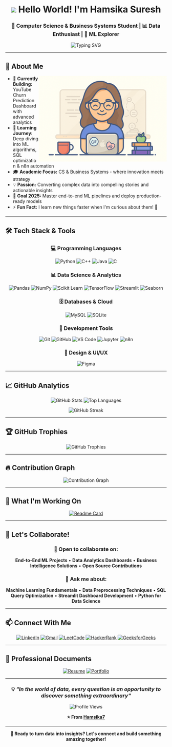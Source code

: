 <div align="center">

# <img src="https://raw.githubusercontent.com/aemmadi/aemmadi/master/wave.gif" width="30px"> Hello World! I'm Hamsika Suresh

### 🎯 Computer Science & Business Systems Student | 📊 Data Enthusiast | 🚀 ML Explorer

<img src="https://readme-typing-svg.herokuapp.com?font=Fira+Code&pause=1000&color=2196F3&center=true&vCenter=true&width=600&lines=Transforming+Data+into+Actionable+Insights;Building+ML+Solutions+for+Real+Problems;Bridging+Technology+and+Business+Strategy;Always+Learning%2C+Always+Growing" alt="Typing SVG" />

</div>

---

## 🌟 About Me

<img align="right" alt="Female Developer" width="400" src="https://github.com/Hamsika7/Hamsika7/blob/main/assets/profile-img.png">

- 🔭 **Currently Building:** YouTube Churn Prediction Dashboard with advanced analytics
- 🌱 **Learning Journey:** Deep diving into ML algorithms, SQL optimization & n8n automation
- 🎓 **Academic Focus:** CS & Business Systems - where innovation meets strategy
- 💡 **Passion:** Converting complex data into compelling stories and actionable insights
- 🎯 **Goal 2025:** Master end-to-end ML pipelines and deploy production-ready models
- ⚡ **Fun Fact:** I learn new things faster when I'm curious about them! 🌟

---

## 🛠️ Tech Stack & Tools

<div align="center">

### 💻 Programming Languages

![Python](https://img.shields.io/badge/Python-FFD43B?style=for-the-badge&logo=python&logoColor=blue)
![C++](https://img.shields.io/badge/C%2B%2B-00599C?style=for-the-badge&logo=c%2B%2B&logoColor=white)
![Java](https://img.shields.io/badge/Java-ED8B00?style=for-the-badge&logo=openjdk&logoColor=white)
![C](https://img.shields.io/badge/C-00599C?style=for-the-badge&logo=c&logoColor=white)

### 📊 Data Science & Analytics

![Pandas](https://img.shields.io/badge/Pandas-2C2D72?style=for-the-badge&logo=pandas&logoColor=white)
![NumPy](https://img.shields.io/badge/Numpy-777BB4?style=for-the-badge&logo=numpy&logoColor=white)
![Scikit Learn](https://img.shields.io/badge/scikit_learn-F7931E?style=for-the-badge&logo=scikit-learn&logoColor=white)
![TensorFlow](https://img.shields.io/badge/TensorFlow-FF6F00?style=for-the-badge&logo=TensorFlow&logoColor=white)
![Streamlit](https://img.shields.io/badge/Streamlit-FF4B4B?style=for-the-badge&logo=Streamlit&logoColor=white)
![Seaborn](https://img.shields.io/badge/Seaborn-blue?style=for-the-badge&logo=Seaborn&logoColor=white)

### 🗄️ Databases & Cloud

![MySQL](https://img.shields.io/badge/MySQL-005C84?style=for-the-badge&logo=mysql&logoColor=white)
![SQLite](https://img.shields.io/badge/SQLite-07405E?style=for-the-badge&logo=sqlite&logoColor=white)

### 🔧 Development Tools

![Git](https://img.shields.io/badge/GIT-E44C30?style=for-the-badge&logo=git&logoColor=white)
![GitHub](https://img.shields.io/badge/GitHub-100000?style=for-the-badge&logo=github&logoColor=white)
![VS Code](https://img.shields.io/badge/VSCode-0078D4?style=for-the-badge&logo=visual%20studio%20code&logoColor=white)
![Jupyter](https://img.shields.io/badge/Jupyter-F37626.svg?&style=for-the-badge&logo=Jupyter&logoColor=white)
![n8n](https://img.shields.io/badge/n8n-EA4B71?style=for-the-badge&logo=n8n&logoColor=white)

### 🎨 Design & UI/UX

![Figma](https://img.shields.io/badge/Figma-F24E1E?style=for-the-badge&logo=figma&logoColor=white)

</div>

---

## 📈 GitHub Analytics

<div align="center">
  
  ![GitHub Stats](https://github-readme-stats.vercel.app/api?username=hamsika7&show_icons=true&theme=react&include_all_commits=true&count_private=true&hide_border=true)
  ![Top Languages](https://github-readme-stats.vercel.app/api/top-langs/?username=hamsika7&layout=compact&langs_count=8&theme=react&hide_border=true)

</div>

<div align="center">
  
  ![GitHub Streak](https://github-readme-streak-stats.herokuapp.com/?user=hamsika7&theme=react&hide_border=true)
  
</div>

---

## 🏆 GitHub Trophies

<div align="center">
  
  ![GitHub Trophies](https://github-profile-trophy.vercel.app/?username=hamsika7&theme=react&no-frame=true&no-bg=false&margin-w=4&row=2)
  
</div>

---

## 🔥 Contribution Graph

<div align="center">
  
  ![Contribution Graph](https://github-readme-activity-graph.vercel.app/graph?username=hamsika7&theme=react-dark&hide_border=true)
  
</div>

---


## 💼 What I'm Working On

<div align="center">

[![Readme Card](https://github-readme-stats.vercel.app/api/pin/?username=hamsika7&repo=youtube-churn-prediction&theme=react&hide_border=true)](https://github.com/hamsika7/youtube-churn-prediction)

</div>

---

## 🤝 Let's Collaborate!

<div align="center">

### 🚀 Open to collaborate on:

**End-to-End ML Projects** • **Data Analytics Dashboards** • **Business Intelligence Solutions** • **Open Source Contributions**

### 💬 Ask me about:

**Machine Learning Fundamentals** • **Data Preprocessing Techniques** • **SQL Query Optimization** • **Streamlit Dashboard Development** • **Python for Data Science**

</div>

---

## 📫 Connect With Me

<div align="center">

[![LinkedIn](https://img.shields.io/badge/LinkedIn-0077B5?style=for-the-badge&logo=linkedin&logoColor=white)](https://linkedin.com/in/hamsika7)
[![Gmail](https://img.shields.io/badge/Gmail-D14836?style=for-the-badge&logo=gmail&logoColor=white)](mailto:hamsikassnn2004@gmail.com)
[![LeetCode](https://img.shields.io/badge/-LeetCode-FFA116?style=for-the-badge&logo=LeetCode&logoColor=black)](https://leetcode.com/hamsika7)
[![HackerRank](https://img.shields.io/badge/-Hackerrank-2EC866?style=for-the-badge&logo=HackerRank&logoColor=white)](https://hackerrank.com/hamsika7)
[![GeeksforGeeks](https://img.shields.io/badge/GeeksforGeeks-298D46?style=for-the-badge&logo=geeksforgeeks&logoColor=white)](https://auth.geeksforgeeks.org/user/hamsikapm0g)

</div>

---

## 📄 Professional Documents

<div align="center">

[![Resume](https://img.shields.io/badge/Resume-4285F4?style=for-the-badge&logo=google-drive&logoColor=white)](https://drive.google.com/file/d/1ty88wShFQgun4ll2slZyjchVTpOtt6DJ/view?usp=sharing)
[![Portfolio](https://img.shields.io/badge/Portfolio-FF5722?style=for-the-badge&logo=todoist&logoColor=white)](https://github.com/Hamsika7)

</div>

---

<div align="center">

### 💡 _"In the world of data, every question is an opportunity to discover something extraordinary"_

![Profile Views](https://komarev.com/ghpvc/?username=hamsika7&color=blueviolet&style=for-the-badge&label=Profile+Views)

**⭐ From [Hamsika7](https://github.com/Hamsika7)**

</div>

---

<div align="center">
  
  **🚀 Ready to turn data into insights? Let's connect and build something amazing together!**
  
</div>
